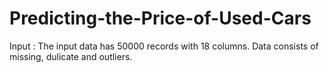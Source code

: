 # Predicting-the-Price-of-Used-Cars

Input : 
The input data has 50000 records with 18 columns.
Data consists of missing, dulicate and outliers.
